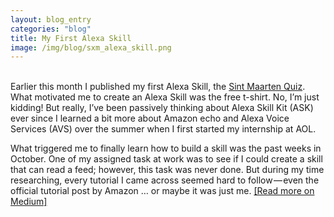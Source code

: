 ```yaml
---
layout: blog_entry
categories: "blog"
title: My First Alexa Skill
image: /img/blog/sxm_alexa_skill.png
---
```


<br>
Earlier this month I published my first Alexa Skill, the <a href="https://www.amazon.com/wan-kim-mok-Sint-Maarten/dp/B01M4Q7KE3/ref=sr_1_1?s=digital-skills&ie=UTF8&qid=1478902122&sr=1-1&keywords=sint+maarten+quiz">Sint Maarten Quiz</a>. What motivated me to create an Alexa Skill was the free t-shirt. No, I’m just kidding! But really, I’ve been passively thinking about Alexa Skill Kit (ASK) ever since I learned a bit more about Amazon echo and Alexa Voice Services (AVS) over the summer when I first started my internship at AOL.

What triggered me to finally learn how to build a skill was the past weeks in October. One of my assigned task at work was to see if I could create a skill that can read a feed; however, this task was never done. But during my time researching, every tutorial I came across seemed hard to follow — even the official tutorial post by Amazon … or maybe it was just me. <a href="https://medium.com/@kimmok/my-first-alexa-skill-da82211e8b5#.ipowk2ti5">[Read more on Medium]</a>
